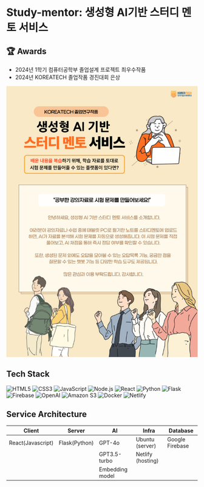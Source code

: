 # Study-mentor: 생성형 AI기반 스터디 멘토 서비스

## 🏆 Awards

-   2024년 1학기 컴퓨터공학부 졸업설계 프로젝트 최우수작품
-   2024년 KOREATECH 졸업작품 경진대회 은상

![alt text](src/assets/대표이미지.png)

## Tech Stack

![HTML5](https://img.shields.io/badge/HTML5-E34F26?style=for-the-badge&logo=html5&logoColor=white)
![CSS3](https://img.shields.io/badge/CSS3-1572B6?style=for-the-badge&logo=css3&logoColor=white)
![JavaScript](https://img.shields.io/badge/JavaScript-F7DF1E?style=for-the-badge&logo=javascript&logoColor=black)
![Node.js](https://img.shields.io/badge/Node.js-339933?style=for-the-badge&logo=node.js&logoColor=white)
![React](https://img.shields.io/badge/React-61DAFB?style=for-the-badge&logo=react&logoColor=black)
![Python](https://img.shields.io/badge/Python-3776AB?style=for-the-badge&logo=python&logoColor=white)
![Flask](https://img.shields.io/badge/Flask-000000?style=for-the-badge&logo=flask&logoColor=white)
![Firebase](https://img.shields.io/badge/Firebase-FFCA28?style=for-the-badge&logo=firebase&logoColor=black)
![OpenAI](https://img.shields.io/badge/OpenAI-412991?style=for-the-badge&logo=openai&logoColor=white)
![Amazon S3](https://img.shields.io/badge/Amazon%20S3-569A31?style=for-the-badge&logo=amazon-s3&logoColor=white)
![Docker](https://img.shields.io/badge/Docker-2496ED?style=for-the-badge&logo=docker&logoColor=white)
![Netlify](https://img.shields.io/badge/Netlify-00C7B7?style=for-the-badge&logo=netlify&logoColor=white)

## Service Architecture

| Client            | Server        | AI              | Infra             | Database        |
| ----------------- | ------------- | --------------- | ----------------- | --------------- |
| React(Javascript) | Flask(Python) | GPT-4o          | Ubuntu (server)   | Google Firebase |
|                   |               | GPT3.5-turbo    | Netlify (hosting) |                 |
|                   |               | Embedding model |                   |                 |
